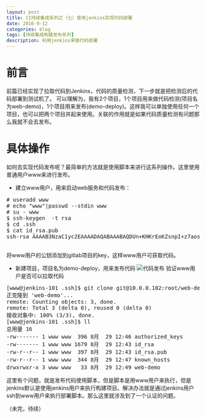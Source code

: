```yaml
---
layout: post
title: CI持续集成系列之（七）使用jenkins实现代码部署
date: 2016-9-12
categories: blog
tags: [持续集成构建发布系列]
description: 利用jenkins来做代码部署
---
```


# 前言
前篇已经实现了拉取代码到Jenkins，代码的质量检测，下一步就是把检测后的代码部署到测试机了。
可以理解为，我有2个项目，1个项目用来做代码检测(项目名为web-demo)，1个项目用来发布(demo-deploy)。这样我可以单独使用任何一个项目，也可以把两个项目并起来使用。关联的作用就是如果代码质量检测有问题那么我就不会去发布。

# 具体操作
如何去实现代码发布呢？最简单的方法就是使用脚本来进行这系列操作。这里使用普通用户www来进行发布。

* 建立www用户，用来启动web服务和代码发布：
<pre>
# useradd www
# echo "www"|passwd --stdin www
# su - www
$ ssh-keygen  -t rsa
$ cd .ssh
$ cat id_rsa.pub 
ssh-rsa AAAAB3NzaC1yc2EAAAADAQABAAABAQDUn+KHKrEoKZsnpI+z7aoswnzTaONy+re9IF2bmhcD9v3VzxhJyYmCjDG4aTWhLdyETM4WUAqjnnbn8v6kOn5gcO/XFceBi6dbOFz3yhUE6wDJn/qLOU5ck0RS5ThBAVSCzsjCyczRgU8GrJaeO96/SZRYbiAMWS6BVFafQGucB0qYHMOJJnHXu3y6BMLrNA8ISXt3xH9RVf6J8g3XGtt90jF9AWagl6PErp2zg3Log0w92JhtwKlgEMIBtnS4NOU5GSyCOxN0OxMwdz2gufWSmL1wLcIagEBCCBlV/bvK56pRjli1Om977KT+O4MextSeCxrIi2aubc6mefpj6+HV www@jenkins-101

</pre>
将www用户的公钥添加到gitlab项目的key，这样www用户可获取代码。

* 新建项目，项目名为demo-deploy，用来发布代码
![代码发布](http://7xwp9m.com1.z0.glb.clouddn.com/五-代码发布公钥配置.jpg_jixuege)
验证www用户是否可以拉取代码
<pre>
[www@jenkins-101 .ssh]$ git clone git@10.0.0.102:root/web-demo.git
正克隆到 'web-demo'...
remote: Counting objects: 3, done.
remote: Total 3 (delta 0), reused 0 (delta 0)
接收对象中: 100% (3/3), done.
[www@jenkins-101 .ssh]$ ll
总用量 16
-rw------- 1 www www  396 8月  29 12:46 authorized_keys
-rw------- 1 www www 1679 8月  29 12:43 id_rsa
-rw-r--r-- 1 www www  397 8月  29 12:43 id_rsa.pub
-rw-r--r-- 1 www www  344 8月  29 12:47 known_hosts
drwxrwxr-x 3 www www   33 8月  29 12:49 web-demo
</pre>

这里有个问题，就是发布代码使用脚本，但是脚本是用www用户来执行，但是jenkins默认是使用jenkins用户来执行构建项目。解决办法就是通过jenkins用户ssh到www用户来执行部署脚本。那么这里就涉及到了一个认证的问题。

（未完，待续）